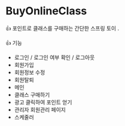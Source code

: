 # BuyOnlineClass

👍 포인트로 클래스를 구매하는 간단한 스프링 토이 .

👍 기능
- 로그인 / 로그인 여부 확인 / 로그아웃
- 회원가입
- 회원정보 수정
- 회원탈퇴
- 메인
- 클래스 구매하기
- 광고 클릭하여 포인트 얻기
- 관리자 회원관리 페이지
- 스케줄러


